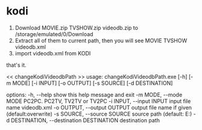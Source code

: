 # kodi

1. Download MOVIE.zip TVSHOW.zip videodb.zip to /storage/emulated/0/Download
2. Extract all of them to current path, then you will see
        MOVIE
        TVSHOW
        videodb.xml
3. import videodb.xml from KODI

that's it.


<< changeKodiVideodbPath >>
usage: changeKodiVideodbPath.exe [-h] [-m MODE] [-i INPUT] [-o OUTPUT] [-s SOURCE] [-d DESTINATION]

options:
  -h, --help                                    show this help message and exit
  -m MODE, --mode MODE                          PC2PC. PC2TV, TV2TV or TV2PC
    -i INPUT, --input INPUT                     input file name videodb.xml 
  -o OUTPUT, --output OUTPUT                    output file name if given (default:overwrite)
  -s SOURCE, --source SOURCE                    source path (default: E:\)
  -d DESTINATION, --destination DESTINATION     destination path

